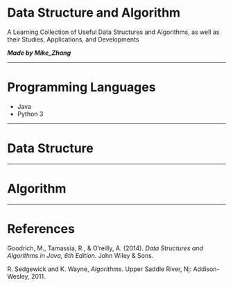 # Data Structure and Algorithm
A Learning Collection of Useful Data Structures and Algorithms, as well as their Studies, Applications, and Developments

***Made by Mike_Zhang***

---

# Programming Languages
- Java
- Python 3

---

# Data Structure

---

# Algorithm

---

# References

Goodrich, M., Tamassia, R., & O’reilly, A. (2014). *Data Structures and Algorithms in Java, 6th Edition.* John Wiley & Sons.

R. Sedgewick and K. Wayne, *Algorithms*. Upper Saddle River, Nj: Addison-Wesley, 2011.
